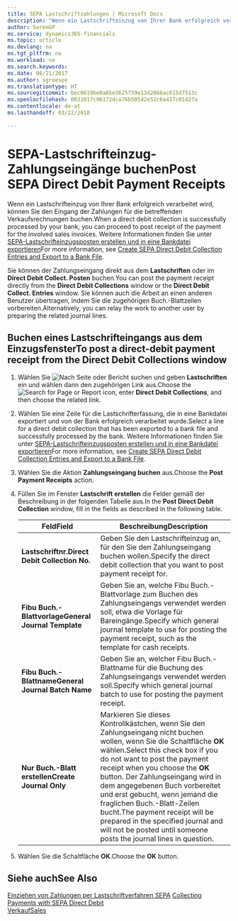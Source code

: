 ```yaml
---
title: SEPA Lastschriftzahlungen | Microsoft Docs
description: "Wenn ein Lastschrifteinzug von Ihrer Bank erfolgreich verarbeitet wird, können Sie den Eingang der Zahlungen für die betreffenden Verkaufsrechnungen buchen."
author: SorenGP
ms.service: dynamics365-financials
ms.topic: article
ms.devlang: na
ms.tgt_pltfrm: na
ms.workload: na
ms.search.keywords: 
ms.date: 08/21/2017
ms.author: sgroespe
ms.translationtype: HT
ms.sourcegitcommit: bec0619be0a65e3625759e13d2866ac615d7513c
ms.openlocfilehash: 0031017c96172dca76b50542e52c6a437c01427a
ms.contentlocale: de-at
ms.lasthandoff: 03/22/2018

---
```

# <a name="post-sepa-direct-debit-payment-receipts"></a><span data-ttu-id="a47de-103">SEPA-Lastschrifteinzug-Zahlungseingänge buchen</span><span class="sxs-lookup"><span data-stu-id="a47de-103">Post SEPA Direct Debit Payment Receipts</span></span>
<span data-ttu-id="a47de-104">Wenn ein Lastschrifteinzug von Ihrer Bank erfolgreich verarbeitet wird, können Sie den Eingang der Zahlungen für die betreffenden Verkaufsrechnungen buchen.</span><span class="sxs-lookup"><span data-stu-id="a47de-104">When a direct debit collection is successfully processed by your bank, you can proceed to post receipt of the payment for the involved sales invoices.</span></span> <span data-ttu-id="a47de-105">Weitere Informationen finden Sie unter [SEPA-Lastschrifteinzugsposten erstellen und in eine Bankdatei exportieren](finance-how-create-sepa-direct-debit-collection-entries-export-bank-file.md)</span><span class="sxs-lookup"><span data-stu-id="a47de-105">For more information, see [Create SEPA Direct Debit Collection Entries and Export to a Bank File](finance-how-create-sepa-direct-debit-collection-entries-export-bank-file.md).</span></span>  

<span data-ttu-id="a47de-106">Sie können der Zahlungseingang direkt aus dem **Lastschriften** oder im **Direct Debit Collect. Posten** buchen.</span><span class="sxs-lookup"><span data-stu-id="a47de-106">You can post the payment receipt directly from the **Direct Debit Collections** window or the **Direct Debit Collect. Entries** window.</span></span> <span data-ttu-id="a47de-107">Sie können auch die Arbeit an einen anderen Benutzer übertragen, indem Sie die zugehörigen Buch.-Blattzeilen vorbereiten.</span><span class="sxs-lookup"><span data-stu-id="a47de-107">Alternatively, you can relay the work to another user by preparing the related journal lines.</span></span>  

## <a name="to-post-a-direct-debit-payment-receipt-from-the-direct-debit-collections-window"></a><span data-ttu-id="a47de-108">Buchen eines Lastschrifteingangs aus dem Einzugsfenster</span><span class="sxs-lookup"><span data-stu-id="a47de-108">To post a direct-debit payment receipt from the Direct Debit Collections window</span></span>  
1. <span data-ttu-id="a47de-109">Wählen Sie ![Nach Seite oder Bericht suchen](media/ui-search/search_small.png "Nach Seite oder Berichtsymbol suchen") und geben **Lastschriften** ein und wählen dann den zugehörigen Link aus.</span><span class="sxs-lookup"><span data-stu-id="a47de-109">Choose the ![Search for Page or Report](media/ui-search/search_small.png "Search for Page or Report icon") icon, enter **Direct Debit Collections**, and then choose the related link.</span></span>  
2. <span data-ttu-id="a47de-110">Wählen Sie eine Zeile für die Lastschrifterfassung, die in eine Bankdatei exportiert und von der Bank erfolgreich verarbeitet wurde.</span><span class="sxs-lookup"><span data-stu-id="a47de-110">Select a line for a direct debit collection that has been exported to a bank file and successfully processed by the bank.</span></span> <span data-ttu-id="a47de-111">Weitere Informationen finden Sie unter [SEPA-Lastschrifteinzugsposten erstellen und in eine Bankdatei exportieren](finance-how-create-sepa-direct-debit-collection-entries-export-bank-file.md)</span><span class="sxs-lookup"><span data-stu-id="a47de-111">For more information, see [Create SEPA Direct Debit Collection Entries and Export to a Bank File](finance-how-create-sepa-direct-debit-collection-entries-export-bank-file.md).</span></span>  
3. <span data-ttu-id="a47de-112">Wählen Sie die Aktion **Zahlungseingang buchen** aus.</span><span class="sxs-lookup"><span data-stu-id="a47de-112">Choose the **Post Payment Receipts** action.</span></span>  
4. <span data-ttu-id="a47de-113">Füllen Sie im Fenster **Lastschrift erstellen** die Felder gemäß der Beschreibung in der folgenden Tabelle aus.</span><span class="sxs-lookup"><span data-stu-id="a47de-113">In the **Post Direct Debit Collection** window, fill in the fields as described in the following table.</span></span>  

    |<span data-ttu-id="a47de-114">Feld</span><span class="sxs-lookup"><span data-stu-id="a47de-114">Field</span></span>|<span data-ttu-id="a47de-115">Beschreibung</span><span class="sxs-lookup"><span data-stu-id="a47de-115">Description</span></span>|  
    |---------------------------------|---------------------------------------|  
    |<span data-ttu-id="a47de-116">**Lastschriftnr.**</span><span class="sxs-lookup"><span data-stu-id="a47de-116">**Direct Debit Collection No.**</span></span>|<span data-ttu-id="a47de-117">Geben Sie den Lastschrifteinzug an, für den Sie den Zahlungseingang buchen wollen.</span><span class="sxs-lookup"><span data-stu-id="a47de-117">Specify the direct debit collection that you want to post payment receipt for.</span></span>|  
    |<span data-ttu-id="a47de-118">**Fibu Buch.-Blattvorlage**</span><span class="sxs-lookup"><span data-stu-id="a47de-118">**General Journal Template**</span></span>|<span data-ttu-id="a47de-119">Geben Sie an, welche Fibu Buch.-Blattvorlage zum Buchen des Zahlungseingangs verwendet werden soll, etwa die Vorlage für Bareingänge.</span><span class="sxs-lookup"><span data-stu-id="a47de-119">Specify which general journal template to use for posting the payment receipt, such as the template for cash receipts.</span></span>|  
    |<span data-ttu-id="a47de-120">**Fibu Buch.-Blattname**</span><span class="sxs-lookup"><span data-stu-id="a47de-120">**General Journal Batch Name**</span></span>|<span data-ttu-id="a47de-121">Geben Sie an, welcher Fibu Buch.-Blattname für die Buchung des Zahlungseingangs verwendet werden soll.</span><span class="sxs-lookup"><span data-stu-id="a47de-121">Specify which general journal batch to use for posting the payment receipt.</span></span>|  
    |<span data-ttu-id="a47de-122">**Nur Buch.-Blatt erstellen**</span><span class="sxs-lookup"><span data-stu-id="a47de-122">**Create Journal Only**</span></span>|<span data-ttu-id="a47de-123">Markieren Sie dieses Kontrollkästchen, wenn Sie den Zahlungseingang nicht buchen wollen, wenn Sie die Schaltfläche **OK** wählen.</span><span class="sxs-lookup"><span data-stu-id="a47de-123">Select this check box if you do not want to post the payment receipt when you choose the **OK** button.</span></span> <span data-ttu-id="a47de-124">Der Zahlungseingang wird in dem angegebenen Buch vorbereitet und erst gebucht, wenn jemand die fraglichen Buch.-Blatt-Zeilen bucht.</span><span class="sxs-lookup"><span data-stu-id="a47de-124">The payment receipt will be prepared in the specified journal and will not be posted until someone posts the journal lines in question.</span></span>|  

5. <span data-ttu-id="a47de-125">Wählen Sie die Schaltfläche **OK**.</span><span class="sxs-lookup"><span data-stu-id="a47de-125">Choose the **OK** button.</span></span>  

## <a name="see-also"></a><span data-ttu-id="a47de-126">Siehe auch</span><span class="sxs-lookup"><span data-stu-id="a47de-126">See Also</span></span>  
 <span data-ttu-id="a47de-127">[Einziehen von Zahlungen per Lastschriftverfahren SEPA](finance-collect-payments-with-sepa-direct-debit.md) </span><span class="sxs-lookup"><span data-stu-id="a47de-127">[Collecting Payments with SEPA Direct Debit](finance-collect-payments-with-sepa-direct-debit.md) </span></span>  
 [<span data-ttu-id="a47de-128">Verkauf</span><span class="sxs-lookup"><span data-stu-id="a47de-128">Sales</span></span>](sales-manage-sales.md)

